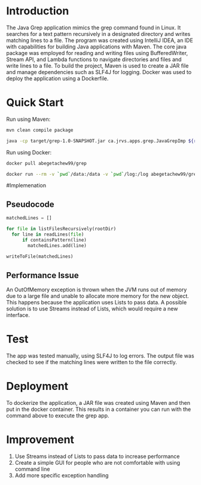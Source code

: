 # Introduction
The Java Grep application mimics the grep command found in Linux. It searches for a text pattern recursively in a designated directory and writes matching lines to a file. The program was created using IntelliJ IDEA, an IDE with capabilities for building Java applications with Maven. The core java package was employed for reading and writing files using BufferedWriter, Stream API, and Lambda functions to navigate directories and files and write lines to a file. To build the project, Maven is used to create a JAR file and manage dependencies such as SLF4J for logging. Docker was used to deploy the application using a Dockerfile.

# Quick Start
Run using Maven:
````bash
mvn clean compile package

java -cp target/grep-1.0-SNAPSHOT.jar ca.jrvs.apps.grep.JavaGrepImp ${regex_pattern} ${src_dir} /out/${outfile}
````

Run using Docker:
````bash 
docker pull abegetachew99/grep

docker run --rm -v `pwd`/data:/data -v `pwd`/log:/log abegetachew99/grep ${regex_pattern} ${src_dir} /out/${outfile}
````

#Implemenation
## Pseudocode
````Python 
matchedLines = []

for file in listFilesRecursively(rootDir)
  for line in readLines(file)
      if containsPattern(line)
        matchedLines.add(line)
        
writeToFile(matchedLines)
````

## Performance Issue
An OutOfMemory exception is thrown when the JVM runs out of memory due to a large file and unable to allocate more memory for the new object. This happens because the application uses Lists to pass data. A possible solution is to use Streams instead of Lists, which would require a new interface.

# Test
The app was tested manually, using SLF4J to log errors. The output file was checked to see if the matching lines were written to the file correctly.

# Deployment
To dockerize the application, a JAR file was created using Maven and then put in the docker container. This results in a container you can run with the command above to execute the grep app.

# Improvement
1. Use Streams instead of Lists to pass data to increase performance
2. Create a simple GUI for people who are not comfortable with using command line
3. Add more specific exception handling